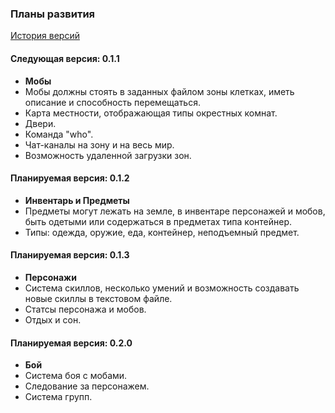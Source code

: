 ### Планы развития

[История версий](https://github.com/Rottenwood/UtopiaMud/blob/master/CHANGELOG.md)

#### Следующая версия: **0.1.1**
* **Мобы**
* Мобы должны стоять в заданных файлом зоны клетках, иметь описание и способность перемещаться.
* Карта местности, отображающая типы окрестных комнат.
* Двери.
* Команда "who".
* Чат-каналы на зону и на весь мир.
* Возможность удаленной загрузки зон.

#### Планируемая версия: **0.1.2**
* **Инвентарь и Предметы**
* Предметы могут лежать на земле, в инвентаре персонажей и мобов, быть одетыми или содержаться в предметах типа контейнер.
* Типы: одежда, оружие, еда, контейнер, неподъемный предмет.

#### Планируемая версия: **0.1.3**
* **Персонажи**
* Система скиллов, несколько умений и возможность создавать новые скиллы в текстовом файле.
* Статсы персонажа и мобов.
* Отдых и сон.

#### Планируемая версия: **0.2.0**
* **Бой**
* Система боя с мобами.
* Следование за персонажем.
* Система групп.

